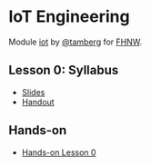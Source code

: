 # IoT Engineering
Module [iot](https://www.fhnw.ch/de/studium/module/9280188) by [@tamberg](https://twitter.com/tamberg) for [FHNW](https://www.fhnw.ch/).

## Lesson 0: Syllabus
- [Slides](http://www.tamberg.org/fhnw/2020/hs/IoT00Syllabus.pdf)
- [Handout](http://www.tamberg.org/fhnw/2020/hs/IoT00SyllabusHandout.pdf)

## Hands-on
- [Hands-on Lesson 0](../../../../fhnw-iot-work-00/blob/master/README.md)

